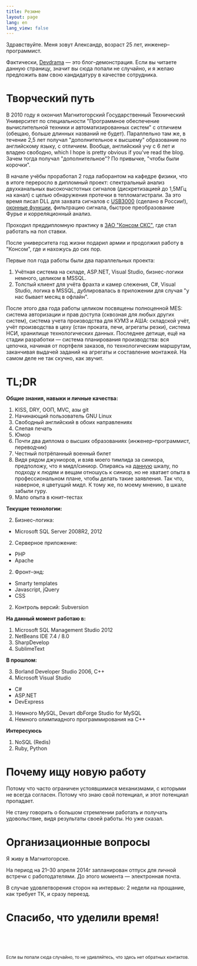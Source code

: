 ```yaml
---
title: Резюме
layout: page
lang: en
lang_view: false
---
```


Здравствуйте. Меня зовут Александр, возраст 25 лет, инженер&ndash;программист.

Фактически, [Devdrama][drama] &mdash; это блог&ndash;демонстрация. Если вы читаете данную страницу, значит вы сюда попали не случайно, и я желаю предложить вам свою кандидатуру в качестве сотрудника.

Творческий путь
=====================

В 2010 году я окончил Магнитогорский Государственный Технический Университет по специальности "Программное обеспечение вычислительной техники и автоматизированных систем" с отличием (обещаю, больше длинных названий не будет). Параллельно там же, в течение 2,5 лет получал "дополнительное к высшему" образование по английскому языку, с отличием. Вообще, английский учу с 6 лет и владею свободно, which I hope is pretty obvious if you've read the blog. Зачем тогда получал "дополнительное"? По привычке, "чтобы были корочки".

В начале учёбы проработал 2 года лаборантом на кафедре физики, что в итоге переросло в дипломный проект: спектральный анализ двухканальных высокочастотных сигналов (дискретизацией до 1,5МГц на канал) с целью обнаружения протечки в тепломагистрали. За это время писал DLL для захвата сигналов с [USB3000][usb3000] (сделано в России!), [оконные функции][окно], фильтрацию сигнала, быстрое преобразование Фурье и корреляционный анализ.

Проходил преддипломную практику в [ЗАО "Консом СКС"][konsom], где стал работать на пол ставки.

После университета год жизни подарил армии и продолжил работу в "Консом", где и нахожусь до сих пор.

Первые пол года работы были два параллельных проекта:

1. Учётная система на складе, ASP.NET, Visual Studio, бизнес-логики немного, целиком в MSSQL.
1. Толстый клиент для учёта фрахта и камер слежения, C#, Visual Studio, логика в MSSQL, дублировалась в приложении для случая "у нас бывает месяц в офлайн".

После этого два года работы целиком посвящены полноценной MES: система авторизации и прав доступа (сквозная для любых других систем), система учета производства для КУМЗ и АША: складской учёт, учёт производства в цеху (стан проката, печи, агрегаты резки), система НСИ, хранилище технологических данных. Последнее детище, ещё на стадии разработки &mdash; система планирования производства: вся цепочка, начиная от портфеля заказов, по технологическим маршрутам, заканчивая выдачей заданий на агрегаты и составление монтажей. На самом деле не так скучно, как звучит.

TL;DR
=====================

**Общие знания, навыки и личные качества:**

1. KISS, DRY, ООП, MVC, азы git
1. Начинающий пользователь GNU Linux
1. Свободный английский в обоих направлениях
1. Слепая печать
1. Юмор
1. Почти два диплома о высших образованиях (инженер&ndash;программист, переводчик)
1. Честный потрёпанный военный билет
1. Видя рядом джуниоров, и взяв моего тимлида за синиора, предположу, что я мидл/синиор. Опираясь на [данную][rank] шкалу, по подходу к людям и вещам отношусь к синиор, но не хватает опыта в профессиональном плане, чтобы делать такие заявления. Так что, наверное, я цветущий мидл. К тому же, по моему мнению, в шкале забыли гуру.
1. Мало опыта в юнит&ndash;тестах

**Текущие технологии:**

2. Бизнес&ndash;логика:
  * Microsoft SQL Server 2008R2, 2012
2. Серверное приложение:
  * PHP
  * Apache
2. Фронт&ndash;энд:
  * Smarty templates
  * Javascript, jQuery
  * CSS
2. Контроль версий: Subversion

**На данный момент работаю в:**

1. Microsoft SQL Management Studio 2012
1. NetBeans IDE 7.4 / 8.0
1. SharpDevelop
1. SublimeText

**В прошлом:**

3. Borland Developer Studio 2006, C++
3. Microsoft Visual Studio
  * C#
  * ASP.NET
  * DevExpress
3. Немного MySQL, Devart dbForge Studio for MySQL
3. Немного олимпиадного программирования на C++

**Интересуюсь**

1. NoSQL (Redis)
1. Ruby, Python

Почему ищу новую работу
=======================

Потому что часто ограничен устоявшимися механизмами, с которыми не всегда согласен. Потому что знаю свой потенциал, и этот потенциал пропадает.

Не стану говорить о большом стремлении работать и получать удовольствие, видя результаты своей работы. Но уже сказал.

Организационные вопросы
=======================

Я живу в Магнитогорске.

На период на 21&ndash;30 апреля 2014г запланирован отпуск для личной встречи с работодателями. До этого момента &mdash;  электронная почта.

В случае удовлетворения сторон на интервью: 2 недели на прощание, как требует ТК, и сразу переезд.

Спасибо, что уделили время!
===========================

<br><br><br>

<sub>Если вы попали сюда случайно, то не удивляйтесь, что здесь нет обратных контактов.</sub>

[drama]: /
[usb3000]: http://www.r-technology.ru/products/automation/adc/usb3000.php
[окно]: http://dspsystem.narod.ru/add/win/win.html
[konsom]: http://konsom.ru
[rank]: http://anton.shevchuk.name/project-management/developers-rank/